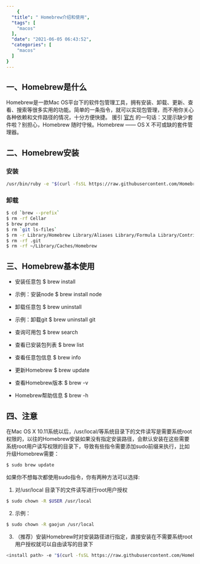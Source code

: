 ```yaml
---
    {
  "title": " Homebrew介绍和使用",
  "tags": [
    "macos"
  ],
  "date": "2021-06-05 06:43:52",
  "categories": [
    "macos"
  ]
}
---
```

    
## 一、Homebrew是什么
Homebrew是一款Mac OS平台下的软件包管理工具，拥有安装、卸载、更新、查看、搜索等很多实用的功能。简单的一条指令，就可以实现包管理，而不用你关心各种依赖和文件路径的情况，十分方便快捷。
援引 [官方](https://links.jianshu.com/go?to=http%3A%2F%2Fbrew.sh%2F) 的一句话：又提示缺少套件啦？别担心，Homebrew 随时守候。Homebrew —— OS X 不可或缺的套件管理器。

## 二、Homebrew安装

### 安装
```bash
/usr/bin/ruby -e "$(curl -fsSL https://raw.githubusercontent.com/Homebrew/install/master/install)"
```


### 卸载
```bash
$ cd `brew --prefix`
$ rm -rf Cellar
$ brew prune
$ rm `git ls-files`
$ rm -r Library/Homebrew Library/Aliases Library/Formula Library/Contributions
$ rm -rf .git
$ rm -rf ~/Library/Caches/Homebrew
```

## 三、Homebrew基本使用
* 安装任意包
$ brew install <packageName>

* 示例：安装node
$ brew install node

* 卸载任意包
$ brew uninstall <packageName>

* 示例：卸载git
$ brew uninstall git

* 查询可用包
$ brew search <packageName>

* 查看已安装包列表
$ brew list

* 查看任意包信息
$ brew info <packageName>

* 更新Homebrew
$ brew update

* 查看Homebrew版本
$ brew -v

* Homebrew帮助信息
$ brew -h


## 四、注意
在Mac OS X 10.11系统以后，/usr/local/等系统目录下的文件读写是需要系统root权限的，以往的Homebrew安装如果没有指定安装路径，会默认安装在这些需要系统root用户读写权限的目录下，导致有些指令需要添加sudo前缀来执行，比如升级Homebrew需要：
```bash
$ sudo brew update
```
如果你不想每次都使用sudo指令，你有两种方法可以选择:
1. 对/usr/local 目录下的文件读写进行root用户授权
```bash
$ sudo chown -R $USER /usr/local
```

2. 示例：
```bash
$ sudo chown -R gaojun /usr/local
```

3. （推荐）安装Homebrew时对安装路径进行指定，直接安装在不需要系统root用户授权就可以自由读写的目录下
```bash
<install path> -e "$(curl -fsSL https://raw.githubusercontent.com/Homebrew/install/master/install)"
```

